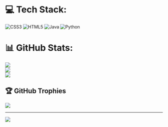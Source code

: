 # 💻 Tech Stack:
![CSS3](https://img.shields.io/badge/css3-%231572B6.svg?style=flat&logo=css3&logoColor=white)
![HTML5](https://img.shields.io/badge/html5-%23E34F26.svg?style=flat&logo=html5&logoColor=white)
![Java](https://img.shields.io/badge/java-%23ED8B00.svg?style=flat&logo=openjdk&logoColor=white)
![Python](https://img.shields.io/badge/python-3670A0?style=flat&logo=python&logoColor=ffdd54)

# 📊 GitHub Stats:
![](https://github-readme-stats.vercel.app/api?username=1robie&theme=tokyonight&hide_border=false&include_all_commits=false&count_private=false)<br/>
![](https://streak-stats.demolab.com?user=1robie&theme=tokyonight&hide_border=false)<br/>
![](https://github-readme-stats.vercel.app/api/top-langs/?username=1robie&theme=tokyonight&hide_border=false&include_all_commits=false&count_private=false&layout=compact)

## 🏆 GitHub Trophies
![](https://github-profile-trophy.vercel.app/?username=1robie&theme=tokyonight&no-frame=false&no-bg=true&margin-w=4)

---
[![](https://visitcount.itsvg.in/api?id=1robie&icon=0&color=0)](https://visitcount.itsvg.in)
